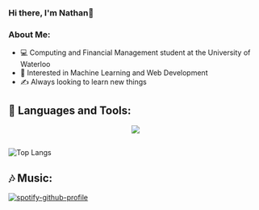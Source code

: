 ### Hi there, I'm Nathan👋

### About Me:
- 💻 Computing and Financial Management student at the University of Waterloo
- 🧠 Interested in Machine Learning and Web Development
- ✍️ Always looking to learn new things

## 🧰 Languages and Tools:
<p align="center">
  <a href="https://skillicons.dev">
    <img src="https://skillicons.dev/icons?i=python,java,c,git,vim,gcp,react,js,html,css" />
  </a>
</p>

##
<!-- ![](https://visitor-badge.laobi.icu/badge?page_id=nathn101.nathn101) -->

![Top Langs](https://github-readme-stats.vercel.app/api/top-langs/?username=nathn101&theme=tokyonight&hide=css)

## 🎶 Music:
[![spotify-github-profile](https://spotify-github-profile.vercel.app/api/view?uid=22i32facrqjg2lfp2ehn4bc7i&cover_image=true&theme=novatorem&show_offline=false&background_color=121212&interchange=false&bar_color=53b14f&bar_color_cover=false)](https://github.com/kittinan/spotify-github-profile)

<!--
**nathn101/nathn101** is a ✨ _special_ ✨ repository because its `README.md` (this file) appears on your GitHub profile.

Here are some ideas to get you started:

- 🔭 I’m currently working on ...
- 🌱 I’m currently learning ...
- 👯 I’m looking to collaborate on ...
- 🤔 I’m looking for help with ...
- 💬 Ask me about ...
- 📫 How to reach me: ...
- 😄 Pronouns: ...
- ⚡ Fun fact: ...
-->
